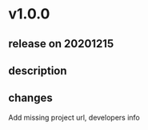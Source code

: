 # v1.0.0

## release on 20201215
## description
## changes
Add missing project url, developers info

